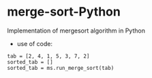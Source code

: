 # merge-sort-Python
Implementation of mergesort algorithm in Python

- use of code:
```import mergesort as ms
tab = [2, 4, 1, 5, 3, 7, 2]
sorted_tab = []
sorted_tab = ms.run_merge_sort(tab)
```
